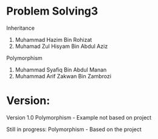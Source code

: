 # Problem Solving3

Inheritance
1) Muhammad Hazim Bin Rohizat 
2) Muhamad Zul Hisyam Bin Abdul Aziz

Polymorphism
1) Muhammad Syafiq Bin Abdul Manan
2) Muhammad Arif Zakwan Bin Zambrozi

# Version:

Version 1.0
Polymorphism - Example not based on project


Still in progress:
Polymorphism - Based on the project
